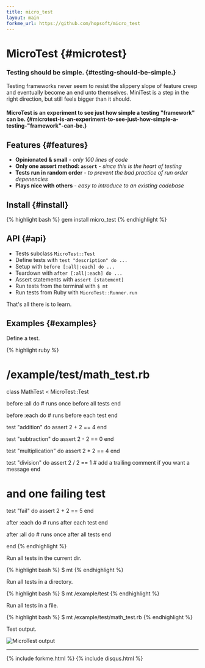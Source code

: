 ```yaml
---
title: micro_test
layout: main
forkme_url: https://github.com/hopsoft/micro_test
---
```

# MicroTest {#microtest}

### Testing should be simple. {#testing-should-be-simple.}

Testing frameworks never seem to resist the slippery slope of feature creep and eventually become an end unto themselves.
MiniTest is a step in the right direction, but still feels bigger than it should.

#### MicroTest is an experiment to see just how simple a testing "framework" can be. {#microtest-is-an-experiment-to-see-just-how-simple-a-testing-"framework"-can-be.}

## Features {#features}

* __Opinionated & small__ - _only 100 lines of code_
* __Only one assert method: `assert`__ - _since this is the heart of testing_
* __Tests run in random order__ - _to prevent the bad practice of run order depenencies_
* __Plays nice with others__ - _easy to introduce to an existing codebase_

## Install {#install}

{% highlight bash %}
gem install micro_test
{% endhighlight %}

## API {#api}

* Tests subclass `MicroTest::Test`
* Define tests with `test "description" do ...`
* Setup with `before [:all|:each] do ...`
* Teardown with `after [:all|:each] do ...`
* Assert statements with `assert [statement]`
* Run tests from the terminal with `$ mt`
* Run tests from Ruby with `MicroTest::Runner.run`

That's all there is to learn.

## Examples {#examples}

Define a test.

{% highlight ruby %}
# /example/test/math_test.rb
class MathTest < MicroTest::Test

  before :all do
    # runs once before all tests
  end

  before :each do
    # runs before each test
  end

  test "addition" do
    assert 2 + 2 == 4
  end

  test "subtraction" do
    assert 2 - 2 == 0
  end

  test "multiplication" do
    assert 2 * 2 == 4
  end

  test "division" do
    assert 2 / 2 == 1 # add a trailing comment if you want a message
  end

  # and one failing test
  test "fail" do
    assert 2 + 2 == 5
  end

  after :each do
    # runs after each test
  end

  after :all do
    # runs once after all tests
  end

end
{% endhighlight %}

Run all tests in the current dir.

{% highlight bash %}
$ mt
{% endhighlight %}

Run all tests in a directory.

{% highlight bash %}
$ mt /example/test
{% endhighlight %}

Run all tests in a file.

{% highlight bash %}
$ mt /example/test/math_test.rb
{% endhighlight %}

Test output.

![MicroTest output](http://hopsoft.github.com/micro_test/images/micro_test.png)

---

{% include forkme.html %}
{% include disqus.html %}
